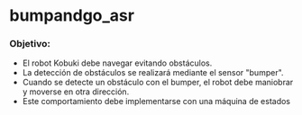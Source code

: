 # bumpandgo_asr

### Objetivo:

- El robot Kobuki debe navegar evitando obstáculos.
- La detección de obstáculos se realizará mediante el sensor "bumper".
- Cuando se detecte un obstáculo con el bumper, el robot debe maniobrar y moverse en otra dirección.
- Este comportamiento debe implementarse con una máquina de estados

